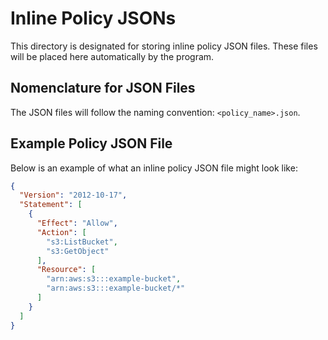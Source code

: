 # Inline Policy JSONs

This directory is designated for storing inline policy JSON files. These files will be placed here automatically by the program.

## Nomenclature for JSON Files

The JSON files will follow the naming convention: `<policy_name>.json`.

## Example Policy JSON File

Below is an example of what an inline policy JSON file might look like:

```json
{
  "Version": "2012-10-17",
  "Statement": [
    {
      "Effect": "Allow",
      "Action": [
        "s3:ListBucket",
        "s3:GetObject"
      ],
      "Resource": [
        "arn:aws:s3:::example-bucket",
        "arn:aws:s3:::example-bucket/*"
      ]
    }
  ]
}
